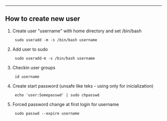 ---------------
How to create new user
---------------

1. Create user "username" with home directory and set /bin/bash

        sudo useradd -m -s /bin/bash username

2. Add user to sudo

        sudo useradd-m -s /bin/bash username

3. Checkin user groups

        id username

4. Create start password (unsafe like teks - using only for inicialization)

        echo 'user:Somepasswd' | sudo chpasswd

5. Forced password change at first login for username

        sudo passwd --expire username

